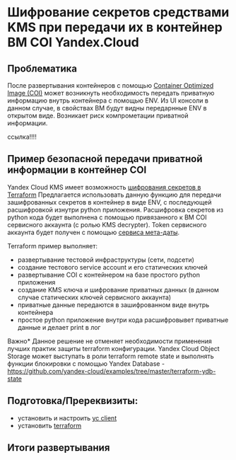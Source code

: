 # Шифрование секретов средствами KMS при передачи их в контейнер ВМ COI Yandex.Cloud

## Проблематика
После развертывания контейнеров с помощью [Container Optimized Image (COI)](https://cloud.yandex.ru/docs/cos/concepts/) может возникнуть необходимость передать приватную информацию внутрь контейнера с помощью ENV.
Из UI консоли в данном случае, в свойствах ВМ будут видны передарнные ENV в открытом виде.
Возникает риск компрометации приватной информации.

ссылка!!!!

## Пример безопасной передачи приватной информации в контейнер COI
Yandex Cloud KMS имеет возможность [шифрования секретов в Terraform](https://cloud.yandex.ru/docs/kms/solutions/terraform-secret)
Предлагается использовать данную функцию для передачи зашифрованных секретов в контейнер в виде ENV, с последующей расшифровкой изнутри python приложения.
Расшифровка секретов из python кода будет выполнена с помощью привязанного к ВМ COI сервисного аккаунта (с ролью KMS decrypter). Token сервисного аккаунта будет получен с помощью [сервиса мета-даты](https://cloud.yandex.ru/docs/compute/operations/vm-info/get-info#inside-instance). 

Terraform пример выполняет:
- развертывание тестовой инфраструктуры (сети, подсети)
- создание тестового service account и его статических ключей
- развертывание COI с контейнером на базе простого python приложения
- создание KMS ключа и шифрование приватных данных (в данном случае статических ключей сервисного аккаунта)
- приватные данные передаются в зашифрованном виде внутрь контейнера
- простое python приложение внутри кода расшифровывет приватные данные и делает print в лог

Важно* Данное решение не отменяет необходимости применения лучших практик защиты terraform конфигурации.
Yandex Cloud Object Storage может выступать в роли terraform remote state и выполнять функции блокировки с помощью Yandex Database - https://github.com/yandex-cloud/examples/tree/master/terraform-ydb-state 

## Подготовка/Пререквизиты:
- установить и настроить [yc client](https://cloud.yandex.ru/docs/cli/quickstart)
- установить [terraform](https://www.terraform.io/downloads.html)

## Итоги развертывания
